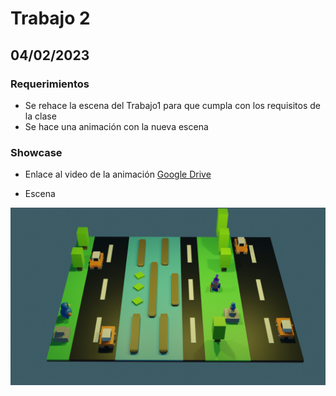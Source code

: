 # Trabajo 2

## 04/02/2023

### Requerimientos
- Se rehace la escena del Trabajo1 para que cumpla con los requisitos de la clase
- Se hace una animación con la nueva escena

### Showcase
- Enlace al video de la animación
[Google Drive](https://drive.google.com/file/d/1NYZGvjgPoWoo2su8qUlQQpFuBdmH2OXu/view?usp=sharing)

- Escena

![Escena](https://github.com/AlanRodz2/TrabajosEquipo5/blob/main/Trabajo2/img/photo.png)
